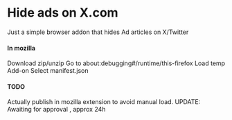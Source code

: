 # Hide ads on X.com
Just a simple browser addon that hides Ad articles on X/Twitter

#### In mozilla 
Download zip/unzip
Go to about:debugging#/runtime/this-firefox
Load temp Add-on
Select manifest.json

#### TODO
Actually publish in mozilla extension to avoid manual load.
UPDATE: Awaiting for approval , approx 24h

